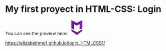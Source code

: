 # My first proyect in HTML-CSS: Login
You can see the preview here: ![alt text](https://github.com/adam-p/markdown-here/raw/master/src/common/images/icon48.png "Logo Title Text 1")

https://elizabethmg1.github.io/login_HTMLCSS1/
